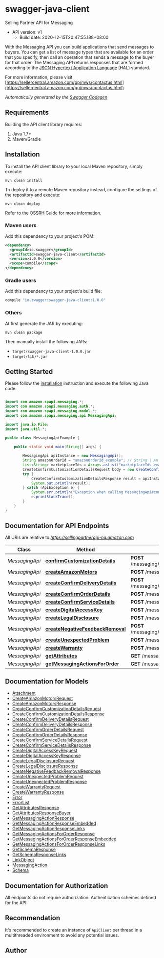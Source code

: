 # swagger-java-client

Selling Partner API for Messaging
- API version: v1
  - Build date: 2020-12-15T20:47:55.188+08:00

With the Messaging API you can build applications that send messages to buyers. You can get a list of message types that are available for an order that you specify, then call an operation that sends a message to the buyer for that order. The Messaging API returns responses that are formed according to the <a href=https://tools.ietf.org/html/draft-kelly-json-hal-08>JSON Hypertext Application Language</a> (HAL) standard.

  For more information, please visit [https://sellercentral.amazon.com/gp/mws/contactus.html](https://sellercentral.amazon.com/gp/mws/contactus.html)

*Automatically generated by the [Swagger Codegen](https://github.com/swagger-api/swagger-codegen)*


## Requirements

Building the API client library requires:
1. Java 1.7+
2. Maven/Gradle

## Installation

To install the API client library to your local Maven repository, simply execute:

```shell
mvn clean install
```

To deploy it to a remote Maven repository instead, configure the settings of the repository and execute:

```shell
mvn clean deploy
```

Refer to the [OSSRH Guide](http://central.sonatype.org/pages/ossrh-guide.html) for more information.

### Maven users

Add this dependency to your project's POM:

```xml
<dependency>
  <groupId>io.swagger</groupId>
  <artifactId>swagger-java-client</artifactId>
  <version>1.0.0</version>
  <scope>compile</scope>
</dependency>
```

### Gradle users

Add this dependency to your project's build file:

```groovy
compile "io.swagger:swagger-java-client:1.0.0"
```

### Others

At first generate the JAR by executing:

```shell
mvn clean package
```

Then manually install the following JARs:

* `target/swagger-java-client-1.0.0.jar`
* `target/lib/*.jar`

## Getting Started

Please follow the [installation](#installation) instruction and execute the following Java code:

```java

import com.amazon.spapi.messaging.*;
import com.amazon.spapi.messaging.auth.*;
import com.amazon.spapi.messaging.model.*;
import com.amazon.spapi.messaging.api.MessagingApi;

import java.io.File;
import java.util.*;

public class MessagingApiExample {

    public static void main(String[] args) {
        
        MessagingApi apiInstance = new MessagingApi();
        String amazonOrderId = "amazonOrderId_example"; // String | An Amazon order identifier. This specifies the order for which a message is sent.
        List<String> marketplaceIds = Arrays.asList("marketplaceIds_example"); // List<String> | A marketplace identifier. This specifies the marketplace in which the order was placed. Only one marketplace can be specified.
        CreateConfirmCustomizationDetailsRequest body = new CreateConfirmCustomizationDetailsRequest(); // CreateConfirmCustomizationDetailsRequest | 
        try {
            CreateConfirmCustomizationDetailsResponse result = apiInstance.confirmCustomizationDetails(amazonOrderId, marketplaceIds, body);
            System.out.println(result);
        } catch (ApiException e) {
            System.err.println("Exception when calling MessagingApi#confirmCustomizationDetails");
            e.printStackTrace();
        }
    }
}

```

## Documentation for API Endpoints

All URIs are relative to *https://sellingpartnerapi-na.amazon.com*

Class | Method | HTTP request | Description
------------ | ------------- | ------------- | -------------
*MessagingApi* | [**confirmCustomizationDetails**](docs/MessagingApi.md#confirmCustomizationDetails) | **POST** /messaging/v1/orders/{amazonOrderId}/messages/confirmCustomizationDetails | 
*MessagingApi* | [**createAmazonMotors**](docs/MessagingApi.md#createAmazonMotors) | **POST** /messaging/v1/orders/{amazonOrderId}/messages/amazonMotors | 
*MessagingApi* | [**createConfirmDeliveryDetails**](docs/MessagingApi.md#createConfirmDeliveryDetails) | **POST** /messaging/v1/orders/{amazonOrderId}/messages/confirmDeliveryDetails | 
*MessagingApi* | [**createConfirmOrderDetails**](docs/MessagingApi.md#createConfirmOrderDetails) | **POST** /messaging/v1/orders/{amazonOrderId}/messages/confirmOrderDetails | 
*MessagingApi* | [**createConfirmServiceDetails**](docs/MessagingApi.md#createConfirmServiceDetails) | **POST** /messaging/v1/orders/{amazonOrderId}/messages/confirmServiceDetails | 
*MessagingApi* | [**createDigitalAccessKey**](docs/MessagingApi.md#createDigitalAccessKey) | **POST** /messaging/v1/orders/{amazonOrderId}/messages/digitalAccessKey | 
*MessagingApi* | [**createLegalDisclosure**](docs/MessagingApi.md#createLegalDisclosure) | **POST** /messaging/v1/orders/{amazonOrderId}/messages/legalDisclosure | 
*MessagingApi* | [**createNegativeFeedbackRemoval**](docs/MessagingApi.md#createNegativeFeedbackRemoval) | **POST** /messaging/v1/orders/{amazonOrderId}/messages/negativeFeedbackRemoval | 
*MessagingApi* | [**createUnexpectedProblem**](docs/MessagingApi.md#createUnexpectedProblem) | **POST** /messaging/v1/orders/{amazonOrderId}/messages/unexpectedProblem | 
*MessagingApi* | [**createWarranty**](docs/MessagingApi.md#createWarranty) | **POST** /messaging/v1/orders/{amazonOrderId}/messages/warranty | 
*MessagingApi* | [**getAttributes**](docs/MessagingApi.md#getAttributes) | **GET** /messaging/v1/orders/{amazonOrderId}/attributes | 
*MessagingApi* | [**getMessagingActionsForOrder**](docs/MessagingApi.md#getMessagingActionsForOrder) | **GET** /messaging/v1/orders/{amazonOrderId} | 


## Documentation for Models

 - [Attachment](docs/Attachment.md)
 - [CreateAmazonMotorsRequest](docs/CreateAmazonMotorsRequest.md)
 - [CreateAmazonMotorsResponse](docs/CreateAmazonMotorsResponse.md)
 - [CreateConfirmCustomizationDetailsRequest](docs/CreateConfirmCustomizationDetailsRequest.md)
 - [CreateConfirmCustomizationDetailsResponse](docs/CreateConfirmCustomizationDetailsResponse.md)
 - [CreateConfirmDeliveryDetailsRequest](docs/CreateConfirmDeliveryDetailsRequest.md)
 - [CreateConfirmDeliveryDetailsResponse](docs/CreateConfirmDeliveryDetailsResponse.md)
 - [CreateConfirmOrderDetailsRequest](docs/CreateConfirmOrderDetailsRequest.md)
 - [CreateConfirmOrderDetailsResponse](docs/CreateConfirmOrderDetailsResponse.md)
 - [CreateConfirmServiceDetailsRequest](docs/CreateConfirmServiceDetailsRequest.md)
 - [CreateConfirmServiceDetailsResponse](docs/CreateConfirmServiceDetailsResponse.md)
 - [CreateDigitalAccessKeyRequest](docs/CreateDigitalAccessKeyRequest.md)
 - [CreateDigitalAccessKeyResponse](docs/CreateDigitalAccessKeyResponse.md)
 - [CreateLegalDisclosureRequest](docs/CreateLegalDisclosureRequest.md)
 - [CreateLegalDisclosureResponse](docs/CreateLegalDisclosureResponse.md)
 - [CreateNegativeFeedbackRemovalResponse](docs/CreateNegativeFeedbackRemovalResponse.md)
 - [CreateUnexpectedProblemRequest](docs/CreateUnexpectedProblemRequest.md)
 - [CreateUnexpectedProblemResponse](docs/CreateUnexpectedProblemResponse.md)
 - [CreateWarrantyRequest](docs/CreateWarrantyRequest.md)
 - [CreateWarrantyResponse](docs/CreateWarrantyResponse.md)
 - [Error](docs/Error.md)
 - [ErrorList](docs/ErrorList.md)
 - [GetAttributesResponse](docs/GetAttributesResponse.md)
 - [GetAttributesResponseBuyer](docs/GetAttributesResponseBuyer.md)
 - [GetMessagingActionResponse](docs/GetMessagingActionResponse.md)
 - [GetMessagingActionResponseEmbedded](docs/GetMessagingActionResponseEmbedded.md)
 - [GetMessagingActionResponseLinks](docs/GetMessagingActionResponseLinks.md)
 - [GetMessagingActionsForOrderResponse](docs/GetMessagingActionsForOrderResponse.md)
 - [GetMessagingActionsForOrderResponseEmbedded](docs/GetMessagingActionsForOrderResponseEmbedded.md)
 - [GetMessagingActionsForOrderResponseLinks](docs/GetMessagingActionsForOrderResponseLinks.md)
 - [GetSchemaResponse](docs/GetSchemaResponse.md)
 - [GetSchemaResponseLinks](docs/GetSchemaResponseLinks.md)
 - [LinkObject](docs/LinkObject.md)
 - [MessagingAction](docs/MessagingAction.md)
 - [Schema](docs/Schema.md)


## Documentation for Authorization

All endpoints do not require authorization.
Authentication schemes defined for the API:

## Recommendation

It's recommended to create an instance of `ApiClient` per thread in a multithreaded environment to avoid any potential issues.

## Author



